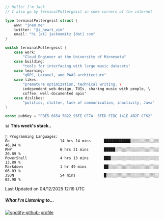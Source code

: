 ```go
// Hello! I'm Jack
// I also go by terminalPoltergeist in some corners of the internet

type terminalPoltergeist struct {
    www: "jnem.me"
    twitter: "@i_heart_vim"
    email: "hi [at] jacknemitz [dot] com"
}

switch terminalPoltergeist {
    case work:
        "Cloud Engineer at the University of Minnesota"
    case building:
        "tools for interfacing with large music datasets"
    case learning:
        "gRPC, Laravel, and PAAS architecture"
    case likes:
        "premature optimization, technical writing, \
        independent web-design, TUIs, sharing music with people, \
        coffee, well-documented apis"
    case dislikes:
        "politics, clutter, lack of communication, inactivity, Java"
}

const pubKey = "FBE5 6654 5B22 93FE CF7A  3FED FEBC 141E 4B2F CF62"
```

<!--START_SECTION:waka-->
📊 **This week's stack..** 

```text
💬 Programming Languages: 
Go                       14 hrs 14 mins      ████████████░░░░░░░░░░░░░   46.84 % 
PHP                      6 hrs 21 mins       █████░░░░░░░░░░░░░░░░░░░░   20.89 % 
PowerShell               4 hrs 13 mins       ███░░░░░░░░░░░░░░░░░░░░░░   13.89 % 
Markdown                 1 hr 49 mins        ██░░░░░░░░░░░░░░░░░░░░░░░   06.03 % 
JSON                     54 mins             █░░░░░░░░░░░░░░░░░░░░░░░░   02.98 % 
```


 Last Updated on 04/12/2025 12:19 UTC
<!--END_SECTION:waka-->

##### What I'm Listening to...

[![spotify-github-profile](https://jnem.me/listening-item?maxAge=2592000)](https://jnem.me/listening)

